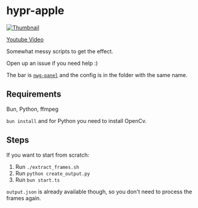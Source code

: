 # hypr-apple

[![Thumbnail](https://img.youtube.com/vi/qO0QDz9lDRw/0.jpg)](https://www.youtube.com/watch?v=qO0QDz9lDRw)

[Youtube Video](https://www.youtube.com/watch?v=qO0QDz9lDRw)

Somewhat messy scripts to get the effect.

Open up an issue if you need help :)

The bar is [`nwg-panel`](https://github.com/nwg-piotr/nwg-panel) and the config is in the folder with the same name.

## Requirements

Bun, Python, ffmpeg

`bun install` and for Python you need to install OpenCv.

## Steps

If you want to start from scratch:

1. Run `./extract_frames.sh`
2. Run `python create_output.py`
3. Run `bun start.ts`

`output.json` is already available though, so you don't need to process the frames again.

